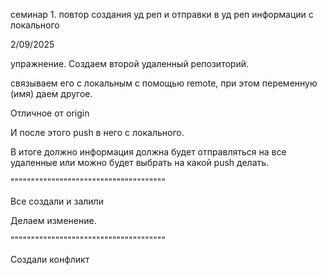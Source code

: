 ﻿семинар 1. повтор создания уд реп и отправки в уд реп информации с локального

2/09/2025

упражнение. Создаем второй удаленный репозиторий.

связываем его с локальным с помощью remote, при этом переменную (имя) даем другое.

Отличное от origin

И после этого push в него с локального. 

В итоге должно информация должна будет отправляться на все удаленные или можно будет выбрать на какой push делать. 

""""""""""""""""""""""""""""""""""""""

Все создали и залили


Делаем изменение.

""""""""""""""""""""""""""""""""""""""

Создали конфликт
